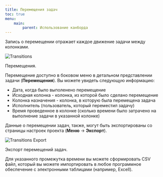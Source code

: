 ```yaml
---
title: Перемещения задач
toc: true
menu:
    main:
        parent: Использование канборда
---
```


Запись о перемещении отражает каждое движение задачи между колонками.

![Transitions](/images/v1/transitions.png)

Перемещения.

Перемещение доступно в боковом меню в детальном представлении задачи (**Перемещения**). Вы можете увидеть следующую информацию:

-   Дата, когда было выполенено перемещение
-   Исходная колонка - колонка, из которой было сделано перемещение
-   Колонка назначения - колонка, в которую была перемещена задача
-   Исполнитель (пользователь, который переместил задачу)
-   Время проведенное в колонке (сколько времени было затрачено на выполнение задачи в указанной колонке)

Данные о перемещении задач, также, могут быть экспортированы со страницы настроек проекта (**Меню** -> **Экспорт**).

![Transitions Export](/images/v1/transitions-export.png)

Экспорт перемещений задач.

Для указанного промежутка времени вы можете сформировать CSV файл, который вы можете импортировать в любое программное обеспечение с электронными таблицами (например, Excell).
